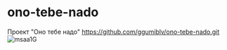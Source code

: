 # ono-tebe-nado
Проект "Оно тебе надо"
https://github.com/ggumiblv/ono-tebe-nado.git
![msaa1G](https://github.com/user-attachments/assets/86721ec7-db0a-4f8b-ada6-dd4889b05179)
